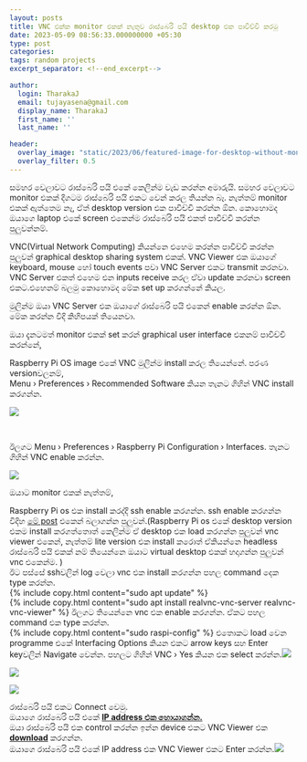 ```yaml
---
layout: posts
title: VNC එක්ක monitor එකක් නැතුව රාස්බෙරි පයි desktop එක පාවිච්චි කරමු
date: 2023-05-09 08:56:33.000000000 +05:30
type: post
categories: 
tags: random projects
excerpt_separator: <!--end_excerpt-->

author:
  login: TharakaJ
  email: tujayasena@gmail.com
  display_name: TharakaJ
  first_name: ''
  last_name: ''

header:
  overlay_image: "static/2023/06/featured-image-for-desktop-without-monitor-with-VNC.png"
  overlay_filter: 0.5
---
```

සමහර වෙලාවට රාස්බෙරි පයි එකේ කෙලින්ම වැඩ කරන්න අමාරුයි. සමහර වෙලාවට monitor එකක් දිගටම රාස්බෙරි පයි එකට වෙන් කරල තියන්න බෑ. නැත්තම් monitor එකක් ඇත්තෙම නෑ, ඒත් desktop version එක පාවිච්චි කරන්න ඕන.<!--end_excerpt-->
කොහොමද ඔයාගෙ laptop එකේ screen එකෙන්ම රාස්බෙරි පයි එකත් පාවිච්චි කරන්න පුලුවන්නම්.<br> 


VNC(Virtual Network Computing) කියන්නෙ එහෙම කරන්න පාවිච්චි කරන්න පුලුවන් graphical desktop sharing system එකක්. VNC Viewer එක ඔයාගේ keyboard, mouse හෝ touch events පවා VNC Server එකට transmit කරනවා. VNC Server එකත් එහෙම එන inputs receive කරල ඒවා update කරනවා screen එකට.එහෙනම් බලමු කොහොමද මේක set up කරගන්නේ කියල.
<p>මුලින්ම ඔයා VNC Server එක ඔයාගේ රාස්බෙරි පයි එකෙන් enable කරන්න ඕන.<br />
මේක කරන්න විදි කිහිපයක් තියෙනවා.</p>
<p>ඔයා දැනටමත් monitor එකක් set කරන් graphical user interface එකනම් පාවිච්චි කරන්නේ,</p>
<p>Raspberry Pi OS image එකේ VNC මුලින්ම install කරල තියෙන්නේ. පරණ versionවලනම්,<br />
Menu › Preferences › Recommended Software කියන තැනට ගිහින් VNC install කරගන්න.</p>
<p><img src="{{ site.baseurl }}/static/2023/05/menuconfiguration-e1683620630714.png" /></p>
<br>
<p>ඊලගට Menu › Preferences › Raspberry Pi Configuration › Interfaces. තැනට ගිහින් VNC enable කරන්න.</p>
<p><img src="{{ site.baseurl }}/static/2023/05/configurationinterfacesvnc.png" /></p>
<p>ඔයාට monitor එකක් නැත්තම්,</p>
<p>Raspberry Pi os එක install කරද්දි ssh enable කරගන්න. ssh enable කරගන්න විදිහ <a href="https://pi.lk/uncategorized/headless-raspberry-pi-set-up/" target="_blank" rel="noopener">මේ post</a> එකෙන් බලාගන්න පුලුවන්.(Raspberry Pi os එකේ desktop version එකම install කරගත්තොත් කෙලින්ම ඒ desktop එක load කරගන්න පුලුවන් vnc viewer එකෙන්, නැත්තම් lite version එක install කරොත් ඒකියන්නෙ headless රාස්බෙරි පයි එකක් නම් තියෙන්නෙ ඔයාට virtual desktop එකක් හදාගන්න පුලුවන් vnc එකෙන්ම. )<br />
ඊට පස්සේ sshවලින් log වෙලා vnc එක install කරගන්න පහල command දෙක type කරන්න.<br />
{% include copy.html content="sudo apt update" %}
<br>
{% include copy.html content="sudo apt install realvnc-vnc-server realvnc-vnc-viewer" %}
ඊලගට තියෙන්නෙ vnc එක enable කරගන්න. ඒකට පහල command එක type කරන්න.<br />
{% include copy.html content="sudo raspi-config" %}
එතොකට load වෙන programme එකේ Interfacing Options කියන එකට arrow keys සහ Enter keyවලින් Navigate වෙන්න. පහලට ගිහින් VNC › Yes කියන එක select කරන්න.<img src="{{ site.baseurl }}/static/2023/05/configinterface-options-e1683621692844.png" /></p>
<p><img src="{{ site.baseurl }}/static/2023/05/interface-optionsvnc-e1683621787672.png" /></p>
<p><img src="{{ site.baseurl }}/static/2023/05/vncyes-e1683621879765.png" /></p>
<p>රාස්බෙරි පයි එකට Connect වෙමු.<br />
ඔයාගෙ රාස්බෙරි පයි එකේ <a href="https://pi.lk/uncategorized/how-to-find-the-ip-address/"><strong>IP address එක හොයාගන්න.</strong></a><br />
ඔයා රාස්බෙරි පයි එක control කරන්න ඉන්න device එකට VNC Viewer එක <strong><a href="https://www.realvnc.com/en/connect/download/viewer/">download</a></strong> කරගන්න.<br />
ඔයාගෙ රාස්බෙරි පයි එකේ IP address එක VNC Viewer එකට Enter කරන්න.<img src="{{ site.baseurl }}/static/2023/05/vnc-viewerenter-ip-address.png" /></p>
